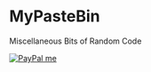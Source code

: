 # MyPasteBin
Miscellaneous Bits of Random Code

[![PayPal me](https://www.paypalobjects.com/webstatic/en_US/i/buttons/PP_logo_h_100x26.png)](https://paypal.me/HenriqueBucher?locale.x=en_US)
